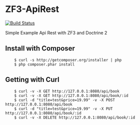 # ZF3-ApiRest

[![Build Status](https://travis-ci.org/Tony133/ZF3-ApiRest.svg?branch=master)](https://travis-ci.org/Tony133/ZF3-ApiRest)

Simple Example Api Rest with ZF3 and Doctrine 2

## Install with Composer

```
	$ curl -s http://getcomposer.org/installer | php
	$ php composer.phar install
```

## Getting with Curl

```
	$ curl -v -X GET http://127.0.0.1:8080/api/book
	$ curl -v -X GET http://127.0.0.1:8080/api/book/:id
	$ curl -d "title=test&price=19.99" -v -X POST http://127.0.0.1:8080/api/book
	$ curl -d "title=test&price=19.99" -v -X PUT http://127.0.0.1:8080/api/book/:id
	$ curl -v -X DELETE http://127.0.0.1:8080/api/book/:id
```
